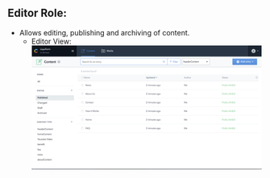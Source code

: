 ## Editor Role:
  - Allows editing, publishing and archiving of content.
    - Editor View:
    ![Editor View](./images/editorView.png)